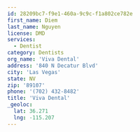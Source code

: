 ```yaml
---
id: 28209bc7-f9e1-460a-9c9c-f1a802ce782e
first_name: Diem
last_name: Nguyen
license: DMD
services:
  - Dentist
category: Dentists
org_name: 'Viva Dental'
address: '840 N Decatur Blvd'
city: 'Las Vegas'
state: NV
zip: '89107'
phone: '(702) 432-8482'
title: 'Viva Dental'
_geoloc:
  lat: 36.271
  lng: -115.207
---
```

